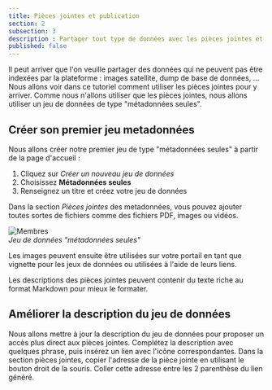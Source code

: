 ```yaml
---
title: Pièces jointes et publication
section: 2
subsection: 3
description : Partager tout type de données avec les pièces jointes et publication des données
published: false
---
```


Il peut arriver que l'on veuille partager des données qui ne peuvent pas être indexées par la plateforme : images satellite, dump de base de données, ... Nous allons voir dans ce tutoriel comment utiliser les pièces jointes pour y arriver. Comme nous n'allons utiliser que les pièces jointes, nous allons utiliser un jeu de données de type "métadonnées seules".

## Créer son premier jeu metadonnées

Nous allons créer notre premier jeu de type "métadonnées seules" à partir de la page d'accueil :

1. Cliquez sur *Créer un nouveau jeu de données*  
2. Choisissez **Métadonnées seules**  
3. Renseignez un titre et créez votre jeu de données

Dans la section *Pièces jointes* des metadonnées, vous pouvez ajouter toutes sortes de fichiers comme des fichiers PDF, images ou vidéos.

![Membres](./images/lessons/contrib-03-metaonly-datasets-01.jpg)  
*Jeu de données "métadonnées seules"*

Les images peuvent ensuite être utilisées sur votre portail en tant que vignette pour les jeux de données ou utilisées à l'aide de leurs liens.

Les descriptions des pièces jointes peuvent contenir du texte riche au format Markdown pour mieux le formater.

## Améliorer la description du jeu de données

Nous allons mettre à jour la description du jeu de données pour proposer un accès plus direct aux pièces jointes. Complétez la description avec quelques phrase, puis insérez un lien avec l'icône correspondantes. Dans la section pièces jointes, copier l'adresse de la pièce jointe en utilisant le bouton droit de la souris. Coller cette adresse entre les 2 parenthèse du lien généré.